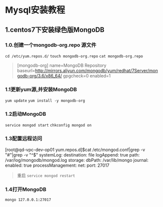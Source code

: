 # Mysql安装教程

## 1.centos7下安装绿色版MongoDB

### 1.0.创建一个mongodb-org.repo 源文件
`cd /etc/yum.repos.d/`
`touch mongodb-org.repo`
`cat mongodb-org.repo`

> [mongodb-org]
name=MongoDB Repository
baseurl=http://mirrors.aliyun.com/mongodb/yum/redhat/7Server/mongodb-org/3.6/x86_64/
gpgcheck=0
enabled=1 

### 1.1更新yum源,并安装MongoDB
`yum update` 
`yum install -y mongodb-org `

### 1.2启动MongoDB
`service mongod start`
`chkconfig mongod on`
 
### 1.3配置远程访问
[root@qd-vpc-dev-op01 yum.repos.d]$cat /etc/mongod.conf|grep -v "#"|grep -v "^$"
systemLog:
  destination: file
  logAppend: true
  path: /var/log/mongodb/mongod.log
storage:
  dbPath: /var/lib/mongo
  journal:
    enabled: true
processManagement:
net:
  port: 27017
>重启
`service mongod restart`

### 1.4打开MongoDB
`mongo 127.0.0.1:27017`
